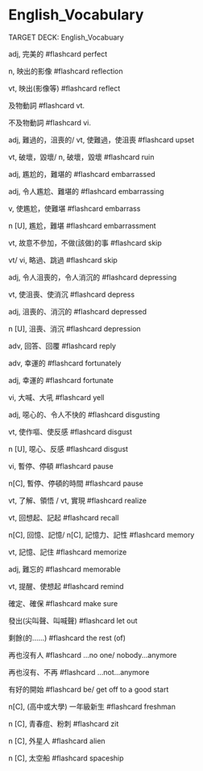 # English_Vocabulary

TARGET DECK: English_Vocabuary

adj, 完美的 #flashcard 
perfect 
<!--ID: 1630672350305-->

n, 映出的影像 #flashcard 
reflection
<!--ID: 1630672355138-->

vt, 映出(影像等) #flashcard 
reflect 
<!--ID: 1630672355190-->

及物動詞 #flashcard 
vt. 
<!--ID: 1630672355194-->

不及物動詞 #flashcard 
vi. 
<!--ID: 1630672355198-->

adj, 難過的，沮喪的/
vt, 使難過，使沮喪 #flashcard 
upset 
<!--ID: 1630672355201-->

vt, 破壞，毀壞/
n, 破壞，毀壞 #flashcard 
ruin 
<!--ID: 1630672409540-->

adj, 尷尬的，難堪的 #flashcard 
embarrassed
<!--ID: 1630672599932-->

adj, 令人尷尬、難堪的 #flashcard 
embarrassing
<!--ID: 1630672669740-->

v, 使尷尬，使難堪 #flashcard 
embarrass
<!--ID: 1630672724915-->

n [U], 尷尬，難堪 #flashcard 
embarrassment
<!--ID: 1630673198313-->


vt, 故意不參加，不做(該做)的事 #flashcard 
skip
<!--ID: 1630673198343-->


vt/ vi, 略過、跳過 #flashcard 
skip
<!--ID: 1630673198371-->


adj, 令人沮喪的，令人消沉的 #flashcard 
depressing
<!--ID: 1630673211123-->


vt, 使沮喪、使消沉 #flashcard 
depress
<!--ID: 1630673211189-->


adj, 沮喪的、消沉的 #flashcard 
depressed
<!--ID: 1630673211221-->

n [U], 沮喪、消沉 #flashcard 
depression
<!--ID: 1630673253437-->

adv, 回答、回覆 #flashcard 
reply
<!--ID: 1630673443523-->


adv, 幸運的 #flashcard 
fortunately
<!--ID: 1630673443569-->


adj, 幸運的 #flashcard 
fortunate
<!--ID: 1630673802118-->


vi, 大喊、大吼 #flashcard 
yell
<!--ID: 1630673802122-->


adj, 噁心的、令人不快的 #flashcard 
disgusting
<!--ID: 1630673802125-->


vt, 使作嘔、使反感 #flashcard 
disgust
<!--ID: 1630673802128-->


n [U], 噁心、反感 #flashcard 
disgust
<!--ID: 1630673802131-->


vi, 暫停、停頓 #flashcard 
pause
<!--ID: 1630673802134-->


n[C], 暫停、停頓的時間 #flashcard 
pause
<!--ID: 1630673802137-->


vt, 了解、領悟 /
vt, 實現 #flashcard 
realize
<!--ID: 1630673802140-->


vt, 回想起、記起 #flashcard 
recall
<!--ID: 1630673802143-->


n[C], 回憶、記憶/
n[C], 記憶力、記性 #flashcard 
memory
<!--ID: 1630673802146-->

vt, 記憶、記住 #flashcard 
memorize

adj, 難忘的 #flashcard 
memorable

vt, 提醒、使想起 #flashcard 
remind

確定、確保 #flashcard 
make sure

發出(尖叫聲、叫喊聲) #flashcard 
let out

剩餘(的......) #flashcard 
the rest (of)

再也沒有人 #flashcard 
...no one/ nobody...anymore

再也沒有、不再 #flashcard 
...not...anymore

有好的開始 #flashcard 
be/ get off to a good start

n[C], (高中或大學) 一年級新生 #flashcard 
freshman

n [C], 青春痘、粉刺 #flashcard 
zit

n [C], 外星人 #flashcard 
alien

n [C], 太空船 #flashcard 
spaceship










